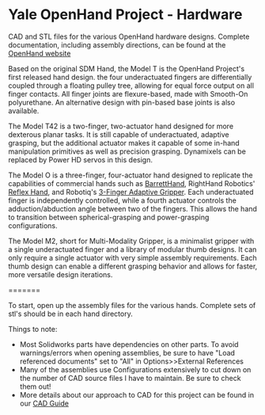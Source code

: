 Yale OpenHand Project - Hardware
=======

CAD and STL files for the various OpenHand hardware designs. Complete documentation, including assembly directions, can be found at the [OpenHand website](http://www.eng.yale.edu/grablab/openhand/)

Based on the original SDM Hand, the Model T is the OpenHand Project's first released hand design. the four underactuated fingers are differentially coupled through a floating pulley tree, allowing for equal force output on all finger contacts. All finger joints are flexure-based, made with Smooth-On polyurethane. An alternative design with pin-based base joints is also available.

The Model T42 is a two-finger, two-actuator hand designed for more dexterous planar tasks. It is still capable of underactuated, adaptive grasping, but the additional actuator makes it capable of some in-hand manipulation primitives as well as precision grasping. Dynamixels can be replaced by Power HD servos in this design.

The Model O is a three-finger, four-actuator hand designed to replicate the capabilities of commercial hands such as [BarrettHand](http://www.barrett.com/robot/products-hand.htm), RightHand Robotics' [Reflex Hand](http://www.righthandrobotics.com/main:reflex), and Robotiq's [3-Finger Adaptive Gripper](http://robotiq.com/products/industrial-robot-hand/). Each underactuated finger is independently controlled, while a fourth actuator controls the adduction/abduction angle between two of the fingers. This allows the hand to transition between spherical-grasping and power-grasping configurations. 

The Model M2, short for Multi-Modality Gripper, is a minimalist gripper with a single underactuated finger and a library of modular thumb designs. It can only require a single actuator with very simple assembly requirements. Each thumb design can enable a different grasping behavior and allows for faster, more versatile design iterations.

======= 

To start, open up the assembly files for the various hands. Complete sets of stl's should be in each hand directory.

Things to note:
- Most Solidworks parts have dependencies on other parts. To avoid warnings/errors when opening assemblies, be sure to have "Load referenced documents" set to "All" in Options>>External References
- Many of the assemblies use Configurations extensively to cut down on the number of CAD source files I have to maintain. Be sure to check them out!
- More details about our approach to CAD for this project can be found in our [CAD Guide](http://www.eng.yale.edu/grablab/openhand/OpenHand%20CAD%20Guide.pdf)


